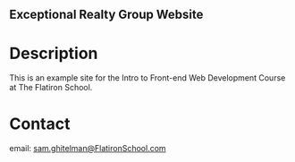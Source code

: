 Exceptional Realty Group Website
---

# Description

This is an example site for the Intro to Front-end Web Development Course at The Flatiron School.

# Contact

email: sam.ghitelman@FlatironSchool.com